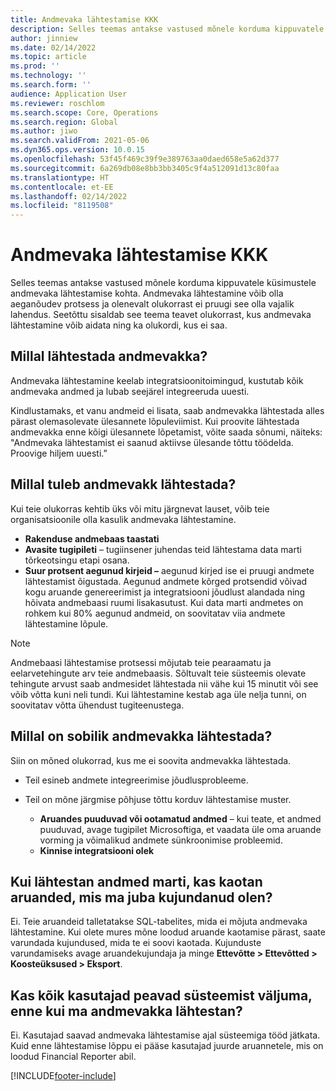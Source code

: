```yaml
---
title: Andmevaka lähtestamise KKK
description: Selles teemas antakse vastused mõnele korduma kippuvatele küsimustele andmevaka lähtestamise kohta.
author: jinniew
ms.date: 02/14/2022
ms.topic: article
ms.prod: ''
ms.technology: ''
ms.search.form: ''
audience: Application User
ms.reviewer: roschlom
ms.search.scope: Core, Operations
ms.search.region: Global
ms.author: jiwo
ms.search.validFrom: 2021-05-06
ms.dyn365.ops.version: 10.0.15
ms.openlocfilehash: 53f45f469c39f9e389763aa0daed658e5a62d377
ms.sourcegitcommit: 6a269db08e8bb3bb3405c9f4a512091d13c80faa
ms.translationtype: HT
ms.contentlocale: et-EE
ms.lasthandoff: 02/14/2022
ms.locfileid: "8119508"
---
```

# <a name="data-mart-resets-faq"></a>Andmevaka lähtestamise KKK

Selles teemas antakse vastused mõnele korduma kippuvatele küsimustele andmevaka lähtestamise kohta. Andmevaka lähtestamine võib olla aeganõudev protsess ja olenevalt olukorrast ei pruugi see olla vajalik lahendus. Seetõttu sisaldab see teema teavet olukorrast, kus andmevaka lähtestamine võib aidata ning ka olukordi, kus ei saa.

## <a name="what-is-a-data-mart-reset"></a>Millal lähtestada andmevakka?

Andmevaka lähtestamine keelab integratsioonitoimingud, kustutab kõik andmevaka andmed ja lubab seejärel integreeruda uuesti.

Kindlustamaks, et vanu andmeid ei lisata, saab andmevakka lähtestada alles pärast olemasolevate ülesannete lõpuleviimist. Kui proovite lähtestada andmevakka enne kõigi ülesannete lõpetamist, võite saada sõnumi, näiteks: "Andmevaka lähtestamist ei saanud aktiivse ülesande tõttu töödelda. Proovige hiljem uuesti.”

## <a name="when-do-i-have-to-do-a-data-mart-reset"></a>Millal tuleb andmevakk lähtestada?

Kui teie olukorras kehtib üks või mitu järgnevat lauset, võib teie organisatsioonile olla kasulik andmevaka lähtestamine.

- **Rakenduse andmebaas taastati**
- **Avasite tugipileti** – tugiinsener juhendas teid lähtestama data marti tõrkeotsingu etapi osana.
- **Suur protsent aegunud kirjeid –** aegunud kirjed ise ei pruugi andmete lähtestamist õigustada. Aegunud andmete kõrged protsendid võivad kogu aruande genereerimist ja integratsiooni jõudlust alandada ning hõivata andmebaasi ruumi lisakasutust. Kui data marti andmetes on rohkem kui 80% aegunud andmeid, on soovitatav viia andmete lähtestamine lõpule.
 
> [!NOTE]
> Andmebaasi lähtestamise protsessi mõjutab teie pearaamatu ja eelarvetehingute arv teie andmebaasis. Sõltuvalt teie süsteemis olevate tehingute arvust saab andmesidet lähtestada nii vähe kui 15 minutit või see võib võtta kuni neli tundi. Kui lähtestamine kestab aga üle nelja tunni, on soovitatav võtta ühendust tugiteenustega.
 
## <a name="when-is-a-data-mart-reset-inappropriate"></a>Millal on sobilik andmevakka lähtestada?

Siin on mõned olukorrad, kus me ei soovita andmevakka lähtestada.

- Teil esineb andmete integreerimise jõudlusprobleeme.
- Teil on mõne järgmise põhjuse tõttu korduv lähtestamise muster.

    - **Aruandes puuduvad või ootamatud andmed** – kui teate, et andmed puuduvad, avage tugipilet Microsoftiga, et vaadata üle oma aruande vorming ja võimalikud andmete sünkroonimise probleemid.
    - **Kinnise integratsiooni olek**
   
## <a name="if-i-reset-the-data-mart-will-i-lose-reports-that-ive-already-designed"></a>Kui lähtestan andmed marti, kas kaotan aruanded, mis ma juba kujundanud olen?

Ei. Teie aruandeid talletatakse SQL-tabelites, mida ei mõjuta andmevaka lähtestamine. Kui olete mures mõne loodud aruande kaotamise pärast, saate varundada kujundused, mida te ei soovi kaotada. Kujunduste varundamiseks avage aruandekujundaja ja minge **Ettevõtte \> Ettevõtted \> Koosteüksused \> Eksport**.
 
## <a name="do-all-users-have-to-exit-the-system-before-i-can-reset-the-data-mart"></a>Kas kõik kasutajad peavad süsteemist väljuma, enne kui ma andmevakka lähtestan?

Ei. Kasutajad saavad andmevaka lähtestamise ajal süsteemiga tööd jätkata. Kuid enne lähtestamise lõppu ei pääse kasutajad juurde aruannetele, mis on loodud Financial Reporter abil.

[!INCLUDE[footer-include](../../../includes/footer-banner.md)]
